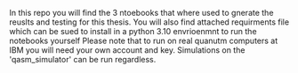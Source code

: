 In this repo you will find the 3 ntoebooks that where used to gnerate the reuslts and testing for this thesis.
You will also find attached requirments file which can be sued to install in a python 3.10 envrioenmnt to run the notebooks yourself
Please note that to run on real quanutm computers at IBM you will need your own account and key. Simulations on the 'qasm_simulator' can be run regardless.
